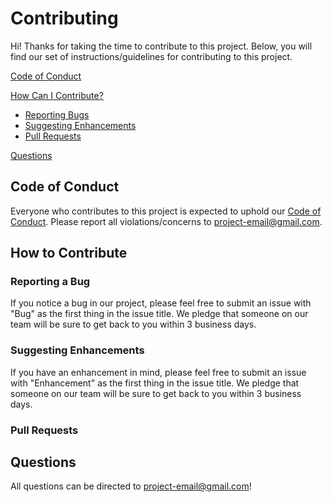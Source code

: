 # Contributing
Hi! Thanks for taking the time to contribute to this project. Below, you will find our set of instructions/guidelines for contributing to this project.

[Code of Conduct](/CODE_OF_CONDUCT.md)

[How Can I Contribute?](#How-to-Contribute)
  * [Reporting Bugs](#Reporting-a-Bug)
  * [Suggesting Enhancements](#Suggesting-Enhancements)
  * [Pull Requests](#pull-requests)

[Questions](#Questions)

## Code of Conduct
Everyone who contributes to this project is expected to uphold our [Code of Conduct](/CODE_OF_CONDUCT.md). Please report all violations/concerns to project-email@gmail.com.

## How to Contribute

### Reporting a Bug
If you notice a bug in our project, please feel free to submit an issue with "Bug" as the first thing in the issue title. We pledge that someone on our team will be sure to get back to you within 3 business days. 

### Suggesting Enhancements
If you have an enhancement in mind, please feel free to submit an issue with "Enhancement" as the first thing in the issue title. We pledge that someone on our team will be sure to get back to you within 3 business days.

### Pull Requests

## Questions
All questions can be directed to project-email@gmail.com! 




